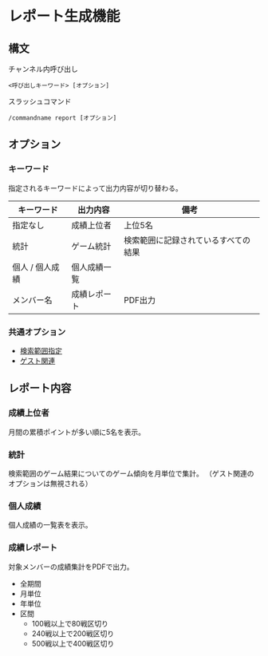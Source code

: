 # レポート生成機能

## 構文

チャンネル内呼び出し

```
<呼び出しキーワード> [オプション]
```

スラッシュコマンド

```
/commandname report [オプション]
```

## オプション

### キーワード

指定されるキーワードによって出力内容が切り替わる。

| キーワード      | 出力内容     | 備考                                 |
| --------------- | ------------ | ------------------------------------ |
| 指定なし        | 成績上位者   | 上位5名                              |
| 統計            | ゲーム統計   | 検索範囲に記録されているすべての結果 |
| 個人 / 個人成績 | 個人成績一覧 |                                      |
| メンバー名      | 成績レポート | PDF出力                              |

### 共通オプション

- [検索範囲指定](argument_keyword.md#検索範囲指定)
- [ゲスト関連](argument_keyword.md#ゲストの成績の取り扱いに関するオプション)

## レポート内容

### 成績上位者

月間の累積ポイントが多い順に5名を表示。

### 統計

検索範囲のゲーム結果についてのゲーム傾向を月単位で集計。
（ゲスト関連のオプションは無視される）

### 個人成績

個人成績の一覧表を表示。

### 成績レポート

対象メンバーの成績集計をPDFで出力。
* 全期間
* 月単位
* 年単位
* 区間
  * 100戦以上で80戦区切り
  * 240戦以上で200戦区切り
  * 500戦以上で400戦区切り
